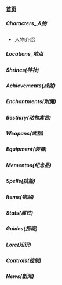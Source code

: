 
#### [首页](?file=home-首页)

##### Characters_人物
- [人物介绍](?file=001-Characters_人物/01-人物介绍 "人物介绍")

##### Locations_地点

##### Shrines&#40;神社&#41;

##### Achievements&#40;成就&#41;

##### Enchantments&#40;附魔&#41;

##### Bestiary&#40;动物寓言&#41;

##### Weapans&#40;武器&#41;

##### Equipment&#40;装备&#41;

##### Mementos&#40;纪念品&#41;

##### Spells&#40;技能&#41;

##### Items&#40;物品&#41;

##### Stats&#40;属性&#41;

##### Guides&#40;指南&#41;

##### Lore&#40;知识&#41;

##### Controls&#40;控制&#41;

##### News&#40;新闻&#41;
